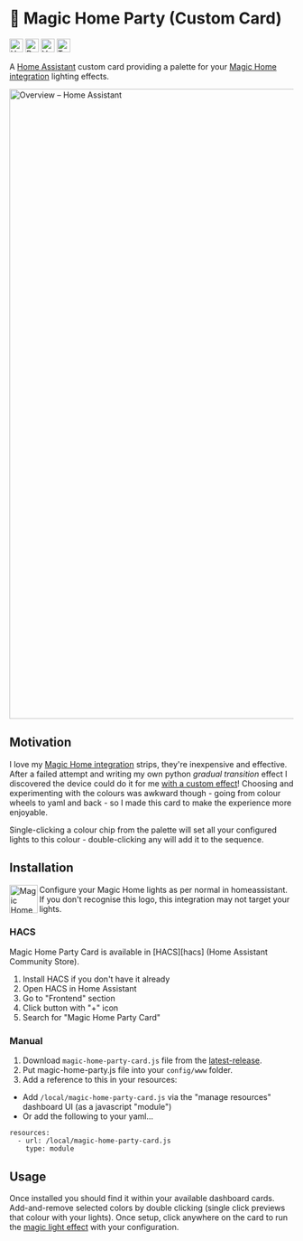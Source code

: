 # 🥳 Magic Home Party (Custom Card)
[<img height="24" alt="HACS badge" src="https://img.shields.io/badge/HACS-Default-orange.svg?style=for-the-badge">](https://github.com/hacs/frontend)
[<img height="24" alt="Downloads badge" src="https://img.shields.io/github/downloads/kizza/magic-home-party-card/total?style=for-the-badge">](https://api.github.com/repos/kizza/magic-home-party-card/releases)
[<img height="24" alt="Version badge" src="https://img.shields.io/github/v/release/kizza/magic-home-party-card?style=for-the-badge">](https://github.com/kizza/magic-home-party-card/releases)
[<img height="24" alt="Tests badge" src="https://github.com/kizza/magic-home-party-card/actions/workflows/tests.yml/badge.svg">](https://github.com/kizza/magic-home-party-card/actions/workflows/tests.yml)

A [Home Assistant](https://www.home-assistant.io/) custom card providing a palette for your [Magic Home integration](https://www.home-assistant.io/integrations/flux_led/) lighting effects.

<img width="1115" alt="Overview – Home Assistant" src="https://github.com/kizza/magic-home-party-card/assets/1088717/30ff4b45-4413-40fc-935a-5d9bc7b7b6a4">

## Motivation

I love my [Magic Home integration](https://www.home-assistant.io/integrations/flux_led/) strips, they're inexpensive and effective.  After a failed attempt and writing my own python _gradual transition_ effect I discovered the device could do it for me [with a custom effect](https://www.home-assistant.io/integrations/flux_led/#custom-effects---service-flux_ledset_custom_effect)! Choosing and experimenting with the colours was awkward though - going from colour wheels to yaml and back - so I made this card to make the experience more enjoyable.

Single-clicking a colour chip from the palette will set all your configured lights to this colour - double-clicking any will add it to the sequence.

## Installation

<img align="left" src="https://github.com/kizza/magic-home-party-card/assets/1088717/134d836a-a2d5-4761-adcf-ea7d8feb1dc3" width="50" alt="Magic Home Logo" />
Configure your Magic Home lights as per normal in homeassistant.  If you don't recognise this logo, this integration may not target your lights.

### HACS
Magic Home Party Card is available in [HACS][hacs] (Home Assistant Community Store).

1. Install HACS if you don't have it already
2. Open HACS in Home Assistant
3. Go to "Frontend" section
4. Click button with "+" icon
5. Search for "Magic Home Party Card"

### Manual
1. Download `magic-home-party-card.js` file from the [latest-release](https://github.com/kizza/magic-home-party-card/releases/latest).
2. Put magic-home-party.js file into your `config/www` folder.
3. Add a reference to this in your resources:
 - Add `/local/magic-home-party-card.js` via the "manage resources" dashboard UI (as a javascript "module")
 - Or add the following to your yaml...
  ```
  resources:
    - url: /local/magic-home-party-card.js
      type: module
  ```

## Usage

Once installed you should find it within your available dashboard cards.  Add-and-remove selected colors by double clicking (single click previews that colour with your lights).  Once setup, click anywhere on the card to run the [magic light effect](https://www.home-assistant.io/integrations/flux_led/#custom-effects---service-flux_ledset_custom_effect) with your configuration.
